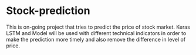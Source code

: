 # Stock-prediction
This is on-going project that tries to predict the price of stock market. Keras LSTM and Model will be used with different technical indicators in order to make the prediction more timely and also remove the difference in level of price.
